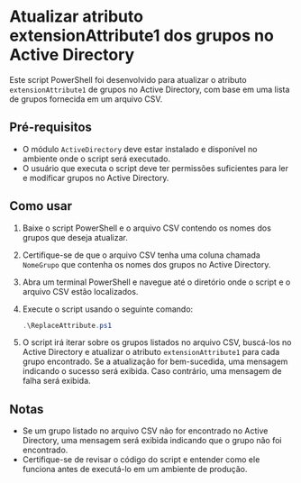 # Atualizar atributo extensionAttribute1 dos grupos no Active Directory

Este script PowerShell foi desenvolvido para atualizar o atributo `extensionAttribute1` de grupos no Active Directory, com base em uma lista de grupos fornecida em um arquivo CSV.

## Pré-requisitos

- O módulo `ActiveDirectory` deve estar instalado e disponível no ambiente onde o script será executado.
- O usuário que executa o script deve ter permissões suficientes para ler e modificar grupos no Active Directory.

## Como usar

1. Baixe o script PowerShell e o arquivo CSV contendo os nomes dos grupos que deseja atualizar.

2. Certifique-se de que o arquivo CSV tenha uma coluna chamada `NomeGrupo` que contenha os nomes dos grupos no Active Directory.

3. Abra um terminal PowerShell e navegue até o diretório onde o script e o arquivo CSV estão localizados.

4. Execute o script usando o seguinte comando:

    ```powershell
    .\ReplaceAttribute.ps1
    ```

5. O script irá iterar sobre os grupos listados no arquivo CSV, buscá-los no Active Directory e atualizar o atributo `extensionAttribute1` para cada grupo encontrado. Se a atualização for bem-sucedida, uma mensagem indicando o sucesso será exibida. Caso contrário, uma mensagem de falha será exibida.

## Notas

- Se um grupo listado no arquivo CSV não for encontrado no Active Directory, uma mensagem será exibida indicando que o grupo não foi encontrado.
- Certifique-se de revisar o código do script e entender como ele funciona antes de executá-lo em um ambiente de produção.
